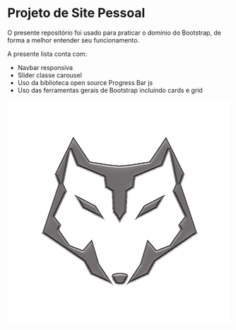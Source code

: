 # Projeto de Site Pessoal
<!-- Nested paragraph -->
O presente repositório foi usado para praticar o domínio do Bootstrap, de forma a melhor entender seu funcionamento.

A presente lista conta com:
<!-- ul -->
* Navbar responsiva
* Slider classe carousel
* Uso da biblioteca open source Progress Bar js
* Uso das ferramentas gerais de Bootstrap incluindo cards e grid

<!-- logo image -->
![Markdown Logo](https://raw.githubusercontent.com/lupus-magnus/lupusmagnus-v1/master/imgs/lupus_silver.png)
